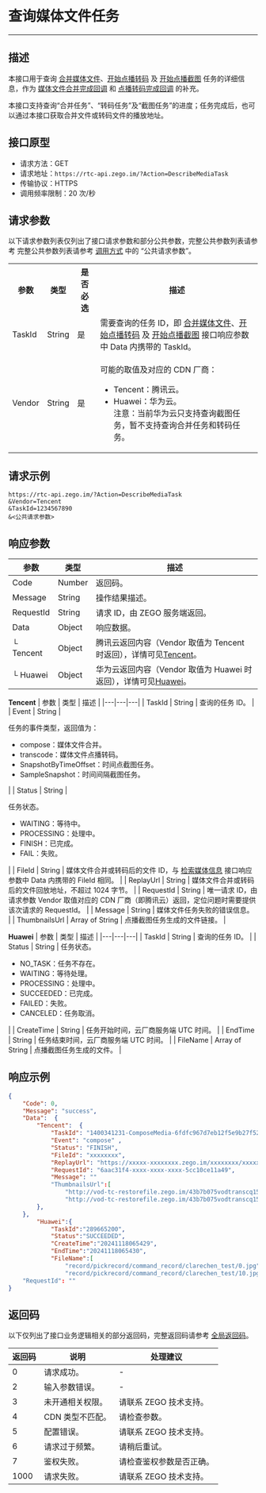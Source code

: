 # 查询媒体文件任务

- - -

## 描述

本接口用于查询 [合并媒体文件](https://doc-zh.zego.im/article/19641)、[开始点播转码](https://doc-zh.zego.im/article/19645) 及 [开始点播截图](https://doc-zh.zego.im/article/21352) 任务的详细信息，作为 [媒体文件合并完成回调](https://doc-zh.zego.im/article/19692) 和 [点播转码完成回调](https://doc-zh.zego.im/article/19694) 的补充。

本接口支持查询“合并任务”、“转码任务”及“截图任务”的进度；任务完成后，也可以通过本接口获取合并文件或转码文件的播放地址。

## 接口原型

- 请求方法：GET
- 请求地址：`https://rtc-api.zego.im/?Action=DescribeMediaTask`
- 传输协议：HTTPS
- 调用频率限制：20 次/秒

## 请求参数

以下请求参数列表仅列出了接口请求参数和部分公共参数，完整公共参数列表请参考 完整公共参数列表请参考 [调用方式](/live-streaming-server/api-reference/accessing-server-apis#公共请求参数) 中的 “公共请求参数”。


<table>
  
<tbody><tr>
<th>参数</th>
<th>类型</th>
<th>是否必选</th>
<th>描述</th>
</tr>
<tr>
<td>TaskId</td>
<td>String</td>
<td>是</td>
<td>需要查询的任务 ID，即 <a href="https://doc-zh.zego.im/article/19641" target="_blank">合并媒体文件</a>、<a href="https://doc-zh.zego.im/article/19645" target="_blank">开始点播转码</a> 及 <a href="https://doc-zh.zego.im/article/21352" target="_blank">开始点播截图</a> 接口响应参数中 Data 内携带的 TaskId。</td>
</tr>
<tr>
<td>Vendor</td>
<td>String</td>
<td>是</td>
<td><p>可能的取值及对应的 CDN 厂商：</p><ul><li>Tencent：腾讯云。<li>Huawei：华为云。</li>
注意：当前华为云只支持查询截图任务，暂不支持查询合并任务和转码任务。</li></ul></td>
</tr>
</tbody></table>


## 请求示例

```
https://rtc-api.zego.im/?Action=DescribeMediaTask
&Vendor=Tencent
&TaskId=1234567890
&<公共请求参数>
```

## 响应参数

| 参数 | 类型 | 描述 |
|---|---|---|
| Code | Number | 返回码。 |
| Message | String | 操作结果描述。 |
| RequestId | String | 请求 ID，由 ZEGO 服务端返回。 |
| Data | Object | 响应数据。 |
| └ Tencent | Object | 腾讯云返回内容（Vendor 取值为 Tencent 时返回），详情可见[Tencent](#tencent)。 |
| └ Huawei | Object | 华为云返回内容（Vendor 取值为 Huawei 时返回），详情可见[Huawei](#huawei)。 |

<a id="tencent"></a>
**Tencent**
| 参数 | 类型 | 描述 |
|---|---|---|
| TaskId | String | 查询的任务 ID。 |
| Event | String | <p>任务的事件类型，返回值为：</p><ul><li>compose：媒体文件合并。</li><li>transcode：媒体文件点播转码。</li><li>SnapshotByTimeOffset：时间点截图任务。</li><li>SampleSnapshot：时间间隔截图任务。</li></ul> |
| Status | String | <p>任务状态。</p><ul><li>WAITING：等待中。</li><li>PROCESSING：处理中。</li><li>FINISH：已完成。</li><li>FAIL：失败。</li></ul> |
| FileId | String | 媒体文件合并或转码后的文件 ID，与 <a href="https://doc-zh.zego.im/article/19637" target="_blank">检索媒体信息</a> 接口响应参数中 Data 内携带的 FileId 相同。 |
| ReplayUrl | String | 媒体文件合并或转码后的文件回放地址，不超过 1024 字节。 |
| RequestId | String | 唯一请求 ID，由请求参数 Vendor 取值对应的 CDN 厂商（即腾讯云）返回，定位问题时需要提供该次请求的 RequestId。 |
| Message | String | 媒体文件任务失败的错误信息。 |
| ThumbnailsUrl | Array of String | 点播截图任务生成的文件链接。 |

<a id="huawei"></a>
**Huawei**
| 参数 | 类型 | 描述 |
|---|---|---|
| TaskId | String | 查询的任务 ID。 |
| Status | String | 任务状态。<ul><li>NO_TASK：任务不存在。</li><li>WAITING：等待处理。</li><li>PROCESSING：处理中。</li><li>SUCCEEDED：已完成。</li><li>FAILED：失败。</li><li>CANCELED：任务取消。</li></ul> |
| CreateTime | String | 任务开始时间，云厂商服务端 UTC 时间。 |
| EndTime | String | 任务结束时间，云厂商服务端 UTC 时间。 |
| FileName | Array of String | 点播截图任务生成的文件。 |


## 响应示例

```json
{
    "Code": 0,
    "Message": "success",
    "Data":  {
        "Tencent":  {
            "TaskId": "1400341231-ComposeMedia-6fdfc967d7eb12f5e9b27f52519f1afatt0",
            "Event": "compose" ,
            "Status": "FINISH",
            "FileId": "xxxxxxxx",
            "ReplayUrl": "https://xxxxx-xxxxxxxx.zego.im/xxxxxxxx/xxxxxxx/xxxxxx.mp4",
            "RequestId": "6aac31f4-xxxx-xxxx-xxxx-5cc10ce11a49",
            "Message": ""
            "ThumbnailsUrl":[
                "http://vod-tc-restorefile.zego.im/43b7b075vodtranscq1500030200/93172bfa1397757897438985100/sampleSnapshot/sampleSnapshot_10_0.jpg",
                "http://vod-tc-restorefile.zego.im/43b7b075vodtranscq1500030200/93172bfa1397757897438985100/sampleSnapshot/sampleSnapshot_10_2.jpg"]
        },
    },
        "Huawei":{
            "TaskId":"289665200",
            "Status":"SUCCEEDED",
            "CreateTime":"20241118065429",
            "EndTime":"20241118065430",
            "FileName":[
                "record/pickrecord/command_record/clarechen_test/0.jpg",
                "record/pickrecord/command_record/clarechen_test/10.jpg",]}
    "RequestId": ""
}
```

## 返回码

以下仅列出了接口业务逻辑相关的部分返回码，完整返回码请参考 [全局返回码](https://doc-zh.zego.im/)。

|返回码|说明|处理建议|
|-----|------|-----|
| 0 | 请求成功。 |-|
| 2 | 输入参数错误。 |-|
| 3 | 未开通相关权限。 | 请联系 ZEGO 技术支持。|
| 4 | CDN 类型不匹配。 | 请检查参数。|
| 5 | 配置错误。 | 请联系 ZEGO 技术支持。|
| 6 | 请求过于频繁。 | 请稍后重试。|
| 7 | 鉴权失败。 | 请检查鉴权参数是否正确。|
| 1000  | 请求失败。 | 请联系 ZEGO 技术支持。|
